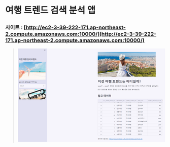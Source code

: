 # 여행 트렌드 검색 분석 앱
### 사이트 : [http://ec2-3-39-222-171.ap-northeast-2.compute.amazonaws.com:10000/](http://ec2-3-39-222-171.ap-northeast-2.compute.amazonaws.com:10000/)


> ![이미지](/readme/readme_image_1.PNG)


